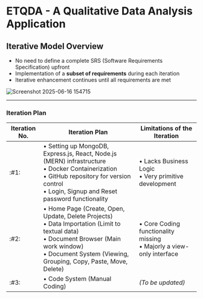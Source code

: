 # ETQDA - A Qualitative Data Analysis Application

## Iterative Model Overview

- No need to define a complete SRS (Software Requirements Specification) upfront  
- Implementation of a **subset of requirements** during each iteration  
- Iterative enhancement continues until all requirements are met

![Screenshot 2025-06-16 154715](https://github.com/user-attachments/assets/d985e746-ed07-406f-80b5-c0cd6ef38225)

---

### Iteration Plan 

| Iteration No. | Iteration Plan                                                                                                               | Limitations of the Iteration                           |
|---------------|-------------------------------------------------------------------------------------------------------------------------------|--------------------------------------------------------|
| :#1:            | • Setting up MongoDB, Express.js, React, Node.js (MERN) infrastructure  <br> • Docker Containerization  <br> • GitHub repository for version control  <br> • Login, Signup and Reset password functionality | • Lacks Business Logic <br> • Very primitive development |
| :#2:            | • Home Page (Create, Open, Update, Delete Projects) <br> • Data Importation (Limit to textual data) <br> • Document Browser (Main work window) <br> • Document System (Viewing, Grouping, Copy, Paste, Move, Delete) | • Core Coding functionality missing <br> • Majorly a view-only interface |
| :#3:            | • Code System (Manual Coding)                                                                                                 | *(To be updated)*                                      |

